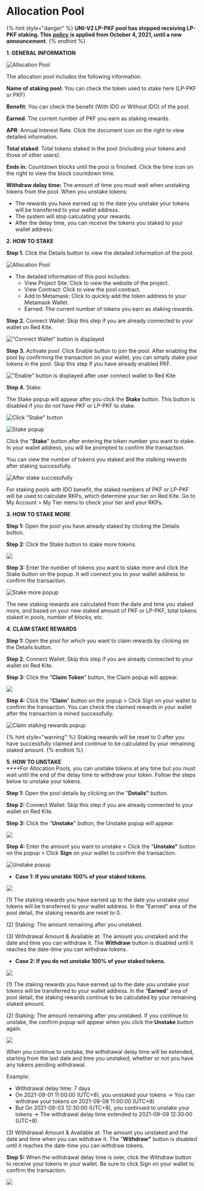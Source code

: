 # Allocation Pool

{% hint style="danger" %}
**UNI-V2 LP-PKF pool has stopped receiving LP-PKF staking. This** [**policy** ](https://twitter.com/PolkaFoundry/status/1444950425426284544?s=20)**is applied from October 4, 2021, until a new announcement.**
{% endhint %}

**1. GENERAL INFORMATION**

![Allocation Pool](../.gitbook/assets/Screenshot\_50.png)

The allocation pool includes the following information.

**Name of staking pool:** You can check the token used to stake here (LP-PKF or PKF)

**Benefit**: You can check the benefit (With IDO or Without IDO) of the pool.

**Earned**: The current number of PKF you earn as staking rewards.

**APR**: Annual Interest Rate. Click the document icon on the right to view detailed information.

**Total staked**: Total tokens staked in the pool (including your tokens and those of other users).

**Ends in**: Countdown blocks until the pool is finished. Click the time icon on the right to view the block countdown time.

**Withdraw delay time:** The amount of time you must wait when unstaking tokens from the pool. When you unstake tokens:

* The rewards you have earned up to the date you unstake your tokens will be transferred to your wallet address.
* The system will stop calculating your rewards.
* After the delay time, you can receive the tokens you staked to your wallet address.

**2. HOW TO STAKE**

**Step 1.** Click the Details button to view the detailed information of the pool.

![Allocation Pool](../.gitbook/assets/Screenshot\_55.png)

* The detailed information of this pool includes:
  * View Project Site: Click to view the website of the project.
  * View Contract: Click to view the pool contract.
  * Add to Metamask: Click to quickly add the token address to your Metamask Wallet.
  * Earned: The current number of tokens you earn as staking rewards.

**Step 2.** Connect Wallet: Skip this step if you are already connected to your wallet on Red Kite.

!["Connect Wallet" button is displayed](../.gitbook/assets/Screenshot\_59.png)

**Step 3.** Activate pool: Click Enable button to join the pool. After enabling the pool by confirming the transaction on your wallet, you can simply stake your tokens in the pool. Skip this step if you have already enabled PKF.

!["Enable" button is displayed after user connect wallet to Red Kite](../.gitbook/assets/Screenshot\_60.png)

**Step 4.** Stake:

The Stake popup will appear after you click the **Stake** button. This button is disabled if you do not have PKF or LP-PKF to stake.&#x20;

![Click "Stake" button](../.gitbook/assets/Screenshot\_61.png)

![Stake popup](../.gitbook/assets/Screenshot\_62.png)

Click the "**Stake**" button after entering the token number you want to stake. In your wallet address, you will be prompted to confirm the transaction.

You can view the number of tokens you staked and the stalking rewards after staking successfully.

![After stake successfully](../.gitbook/assets/Screenshot\_1.png)

For staking pools with IDO benefit, the staked numbers of PKF or LP-PKF will be used to calculate RKPs, which determine your tier on Red Kite. Go to My Account > My Tier menu to check your tier and your RKPs.&#x20;

**3. HOW TO STAKE MORE**

**Step 1:** Open the pool you have already staked by clicking the Details button.

**Step 2:** Click the Stake button to stake more tokens.

![](../.gitbook/assets/Screenshot\_2.png)

**Step 3:** Enter the number of tokens you want to stake more and click the Stake button on the popup. It will connect you to your wallet address to confirm the transaction.

![Stake more popup](../.gitbook/assets/Screenshot\_65.png)

The new staking rewards are calculated from the date and time you staked more, and based on your new staked amount of PKF or LP-PKF, total tokens staked in pools, number of blocks, etc.

**4. CLAIM STAKE REWARDS**

**Step 1:** Open the pool for which you want to claim rewards by clicking on the Details button.

**Step 2.** Connect Wallet: Skip this step if you are already connected to your wallet on Red Kite.

**Step 3:** Click the "**Claim Token**" button, the Claim popup will appear.

![](../.gitbook/assets/Screenshot\_3.png)

**Step 4:** Click the "**Claim**" button on the popup > Click Sign on your wallet to confirm the transaction. You can check the claimed rewards in your wallet after the transaction is mined successfully.

![Claim staking rewards popup](../.gitbook/assets/Screenshot\_67.png)

{% hint style="warning" %}
Staking rewards will be reset to 0 after you have successfully claimed and continue to be calculated by your remaining staked amount.
{% endhint %}

**5. HOW TO UNSTAKE**\
****For Allocation Pools, you can unstake tokens at any time but you must wait until the end of the delay time to withdraw your token. Follow the steps below to unstake your tokens.

**Step 1:** Open the pool details by clicking on the "**Details"** button.

**Step 2:** Connect Wallet: Skip this step if you are already connected to your wallet on Red Kite.

**Step 3:** Click the "**Unstake**" button, the Unstake popup will appear.

![](../.gitbook/assets/Screenshot\_4.png)

**Step 4:** Enter the amount you want to unstake > Click the "**Unstake"** button on the popup > Click **Sign** on your wallet to confirm the transaction.

![Unstake popup](../.gitbook/assets/Screenshot\_69.png)

* **Case 1: If you unstake 100% of your staked tokens.**

![](../.gitbook/assets/Screenshot\_7.png)

(1) The staking rewards you have earned up to the date you unstake your tokens will be transferred to your wallet address. In the “Earned” area of the pool detail, the staking rewards are reset to 0.

(2) Staking: The amount remaining after you unstaked.

(3) Withdrawal Amount & Available at: The amount you unstaked and the date and time you can withdraw it. The **Withdraw** button is disabled until it reaches the date-time you can withdraw tokens.

* **Case 2: If you do not unstake 100% of your staked tokens.**

![](../.gitbook/assets/Screenshot\_8.png)

(1) The staking rewards you have earned up to the date you unstake your tokens will be transferred to your wallet address. In the “**Earned**” area of pool detail, the staking rewards continue to be calculated by your remaining staked amount.

(2) Staking: The amount remaining after you unstaked. If you continue to unstake, the confirm popup will appear when you click the **Unstake** button again.

![](../.gitbook/assets/Screenshot\_73.png)

When you continue to unstake, the withdrawal delay time will be extended, starting from the last date and time you unstaked, whether or not you have any tokens pending withdrawal.

Example:

* Withdrawal delay time: 7 days
* On 2021-09-01 11:00:00 (UTC+8), you unstaked your tokens -> You can withdraw your tokens on 2021-09-08 11:00:00 (UTC+8)
* But On 2021-09-03 12:30:00 (UTC+8), you continued to unstake your tokens -> The withdrawal delay time extended to 2021-09-09 12:30:00 (UTC+8).

(3) Withdrawal Amount & Available at: The amount you unstaked and the date and time when you can withdraw it. The "**Withdraw"** button is disabled until it reaches the date-time you can withdraw tokens.

**Step 5:** When the withdrawal delay time is over, click the Withdraw button to receive your tokens in your wallet. Be sure to click Sign on your wallet to confirm the transaction.

![](../.gitbook/assets/Screenshot\_9.png)
